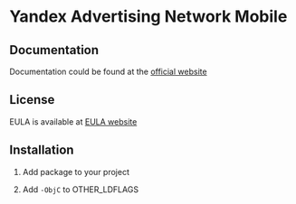 # Yandex Advertising Network Mobile

## Documentation
Documentation could be found at the [official website][DOCUMENTATION]

## License
EULA is available at [EULA website][LICENSE] 

## Installation
1. Add package to your project

2. Add `-ObjC` to OTHER_LDFLAGS

[DOCUMENTATION]: https://tech.yandex.ru/mobile-ads/
[LICENSE]: https://yandex.com/legal/mobileads_sdk_agreement/